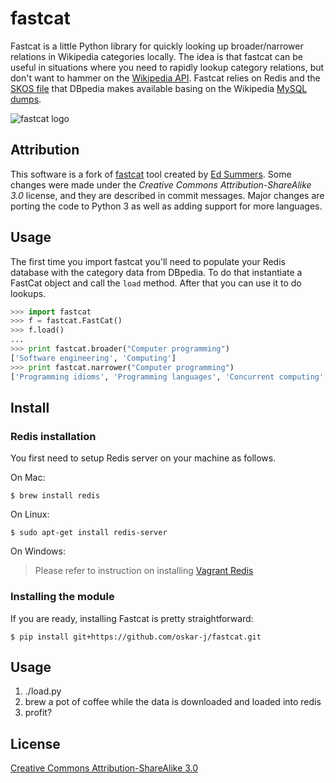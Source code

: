 fastcat
=======

Fastcat is a little Python library for quickly looking up broader/narrower 
relations in Wikipedia categories locally. The idea is that fastcat can be
useful in situations where you need to rapidly lookup category relations,
but don't want to hammer on the [Wikipedia
API](http://en.wikipedia.org/w/api.php). Fastcat relies on Redis and the 
[SKOS file](http://downloads.dbpedia.org/current/en/skos_categories_en.nt.bz2) that DBpedia makes available basing on the Wikipedia [MySQL dumps](http://dumps.wikimedia.org/enwiki/latest/).

![fastcat logo](http://datageek.pl/github/fastcat_logo-small.png)

Attribution
-----

This software is a fork of [fastcat](https://github.com/edsu/fastcat) tool created by [Ed Summers](https://github.com/edsu). Some changes were made under the *Creative Commons Attribution-ShareAlike 3.0* license, and they are described in commit messages. Major changes are porting the code to Python 3 as well as adding support for more languages.
 
Usage
-----

The first time you import fastcat you'll need to populate your Redis database
with the category data from DBpedia. To do that instantiate a FastCat object
and call the `load` method. After that you can use it to do lookups.

```python
>>> import fastcat
>>> f = fastcat.FastCat()
>>> f.load()
...
>>> print fastcat.broader("Computer programming")
['Software engineering', 'Computing']
>>> print fastcat.narrower("Computer programming")
['Programming idioms', 'Programming languages', 'Concurrent computing', 'Source code', 'Refactoring', 'Data structures', 'Programming games', 'Computer programmers', 'Version control', 'Anti-patterns', 'Programming constructs', 'Algorithms', 'Web Services tools', 'Programming paradigms', 'Software optimization', 'Debugging', 'Computer programming tools', 'Computer libraries', 'Programming contests', 'Archive networks', 'Self-hosting software', 'Educational abstract machines', 'Software design patterns', 'Computer arithmetic']
```

Install
-------

### Redis installation

You first need to setup Redis server on your machine as follows.

On Mac:

```
$ brew install redis
```

On Linux:

```
$ sudo apt-get install redis-server
```

On Windows:

> Please refer to instruction on installing [Vagrant Redis](https://github.com/ServiceStack/redis-windows)

### Installing the module

If you are ready, installing Fastcat is pretty straightforward:

```
$ pip install git+https://github.com/oskar-j/fastcat.git
```

Usage
-------

1. ./load.py
1. brew a pot of coffee while the data is downloaded and loaded into redis
1. profit?

License
-------

[Creative Commons Attribution-ShareAlike 3.0](http://creativecommons.org/licenses/by-sa/3.0/)
